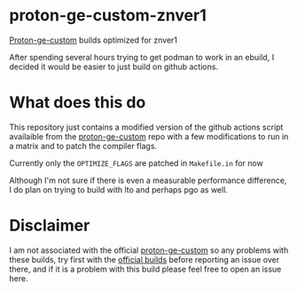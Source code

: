 # proton-ge-custom-znver1
[Proton-ge-custom](https://github.com/GloriousEggroll/proton-ge-custom) builds optimized for znver1

After spending several hours trying to get podman to work in an ebuild, I decided it would be easier to just build on github actions.

# What does this do
This repository just contains a modified version of the github actions script availaible from the [proton-ge-custom](https://github.com/GloriousEggroll/proton-ge-custom) repo with a few modifications to run in a matrix and to patch the compiler flags.

Currently only the `OPTIMIZE_FLAGS` are patched in `Makefile.in` for now

Although I'm not sure if there is even a measurable performance difference, I do plan on trying to build with lto and perhaps pgo as well.

# Disclaimer
I am not associated with the official [proton-ge-custom](https://github.com/GloriousEggroll/proton-ge-custom) so any problems with these builds, try first with the [official builds](https://github.com/GloriousEggroll/proton-ge-custom/releases) before reporting an issue over there, and if it is a problem with this build please feel free to open an issue here.

